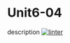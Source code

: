 # Unit6-04
description
[![linter](https://github.com/RachelChung001/Unit6-04/workflows/linter/badge.svg)](https://github.com/marketplace/actions/super-linter)
